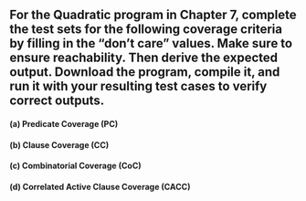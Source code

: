 ## For the Quadratic program in Chapter 7, complete the test sets for the following coverage criteria by filling in the “don’t care” values. Make sure to ensure reachability. Then derive the expected output. Download the program, compile it, and run it with your resulting test cases to verify correct outputs.

#### (a) Predicate Coverage (PC)

#### (b) Clause Coverage (CC)

#### (c) Combinatorial Coverage (CoC)

#### (d) Correlated Active Clause Coverage (CACC)

